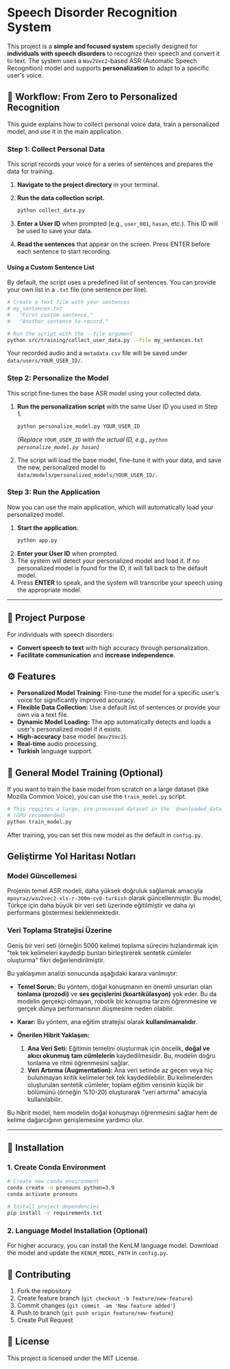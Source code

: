 # Speech Disorder Recognition System

This project is a **simple and focused system** specially designed for **individuals with speech disorders** to recognize their speech and convert it to text. The system uses a `Wav2Vec2`-based ASR (Automatic Speech Recognition) model and supports **personalization** to adapt to a specific user's voice.

## 🚀 Workflow: From Zero to Personalized Recognition

This guide explains how to collect personal voice data, train a personalized model, and use it in the main application.

### Step 1: Collect Personal Data

This script records your voice for a series of sentences and prepares the data for training.

1.  **Navigate to the project directory** in your terminal.
2.  **Run the data collection script.**

    ```bash
    python collect_data.py
    ```
3.  **Enter a User ID** when prompted (e.g., `user_001`, `hasan`, etc.). This ID will be used to save your data.
4.  **Read the sentences** that appear on the screen. Press ENTER before each sentence to start recording.

#### Using a Custom Sentence List

By default, the script uses a predefined list of sentences. You can provide your own list in a `.txt` file (one sentence per line).

```bash
# Create a text file with your sentences
# my_sentences.txt
#   "First custom sentence."
#   "Another sentence to record."

# Run the script with the --file argument
python src/training/collect_user_data.py --file my_sentences.txt
```

Your recorded audio and a `metadata.csv` file will be saved under `data/users/YOUR_USER_ID/`.

### Step 2: Personalize the Model

This script fine-tunes the base ASR model using your collected data.

1.  **Run the personalization script** with the same User ID you used in Step 1.

    ```bash
    python personalize_model.py YOUR_USER_ID
    ```
    *(Replace `YOUR_USER_ID` with the actual ID, e.g., `python personalize_model.py hasan`)*

2.  The script will load the base model, fine-tune it with your data, and save the new, personalized model to `data/models/personalized_models/YOUR_USER_ID/`.

### Step 3: Run the Application

Now you can use the main application, which will automatically load your personalized model.

1.  **Start the application.**
    ```bash
    python app.py
    ```
2.  **Enter your User ID** when prompted.
3.  The system will detect your personalized model and load it. If no personalized model is found for the ID, it will fall back to the default model.
4.  Press **ENTER** to speak, and the system will transcribe your speech using the appropriate model.

---

## 🎯 Project Purpose

For individuals with speech disorders:
- **Convert speech to text** with high accuracy through personalization.
- **Facilitate communication** and **increase independence**.

## ⚙️ Features

- **Personalized Model Training:** Fine-tune the model for a specific user's voice for significantly improved accuracy.
- **Flexible Data Collection:** Use a default list of sentences or provide your own via a text file.
- **Dynamic Model Loading:** The app automatically detects and loads a user's personalized model if it exists.
- **High-accuracy** base model (`Wav2Vec2`).
- **Real-time** audio processing.
- **Turkish** language support.

## 🔧 General Model Training (Optional)

If you want to train the base model from scratch on a large dataset (like Mozilla Common Voice), you can use the `train_model.py` script.

```bash
# This requires a large, pre-processed dataset in the `downloaded_data` folder.
# (GPU recommended)
python train_model.py
```
After training, you can set this new model as the default in `config.py`.

## Geliştirme Yol Haritası Notları

### Model Güncellemesi

Projenin temel ASR modeli, daha yüksek doğruluk sağlamak amacıyla `mpoyraz/wav2vec2-xls-r-300m-cv8-turkish` olarak güncellenmiştir. Bu model, Türkçe için daha büyük bir veri seti üzerinde eğitilmiştir ve daha iyi performans göstermesi beklenmektedir.

### Veri Toplama Stratejisi Üzerine

Geniş bir veri seti (örneğin 5000 kelime) toplama sürecini hızlandırmak için "tek tek kelimeleri kaydedip bunları birleştirerek sentetik cümleler oluşturma" fikri değerlendirilmiştir.

Bu yaklaşımın analizi sonucunda aşağıdaki karara varılmıştır:

*   **Temel Sorun:** Bu yöntem, doğal konuşmanın en önemli unsurları olan **tonlama (prozodi)** ve **ses geçişlerini (koartikülasyon)** yok eder. Bu da modelin gerçekçi olmayan, robotik bir konuşma tarzını öğrenmesine ve gerçek dünya performansının düşmesine neden olabilir.

*   **Karar:** Bu yöntem, ana eğitim stratejisi olarak **kullanılmamalıdır**.

*   **Önerilen Hibrit Yaklaşım:**
    1.  **Ana Veri Seti:** Eğitimin temelini oluşturmak için öncelik, **doğal ve akıcı okunmuş tam cümlelerin** kaydedilmesidir. Bu, modelin doğru tonlama ve ritmi öğrenmesini sağlar.
    2.  **Veri Artırma (Augmentation):** Ana veri setinde az geçen veya hiç bulunmayan kritik kelimeler tek tek kaydedilebilir. Bu kelimelerden oluşturulan sentetik cümleler, toplam eğitim verisinin küçük bir bölümünü (örneğin %10-20) oluşturarak "veri artırma" amacıyla kullanılabilir.

Bu hibrit model, hem modelin doğal konuşmayı öğrenmesini sağlar hem de kelime dağarcığının genişlemesine yardımcı olur.

---

## 🚀 Installation

### 1. Create Conda Environment

```bash
# Create new conda environment
conda create -n pronouns python=3.9
conda activate pronouns

# Install project dependencies
pip install -r requirements.txt
```

### 2. Language Model Installation (Optional)

For higher accuracy, you can install the KenLM language model. Download the model and update the `KENLM_MODEL_PATH` in `config.py`.

## 🤝 Contributing

1. Fork the repository
2. Create feature branch (`git checkout -b feature/new-feature`)
3. Commit changes (`git commit -am 'New feature added'`)
4. Push to branch (`git push origin feature/new-feature`)
5. Create Pull Request

## 📄 License

This project is licensed under the MIT License.